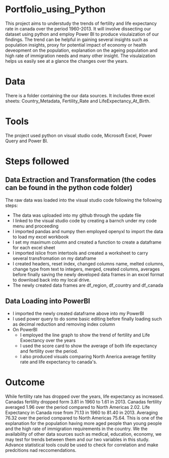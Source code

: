 # Portfolio_using_Python
This project aims to understudy the trends of fertility and life expectancy rate in canada over the period 1960-2013. It will involve dissecting our dataset using python and employ Power BI to produce visulaization of our findings. The trend can be helpful in gaining several insights such as population insights, proxy for potential impact of economy or health deveopment on the population, explanation on the ageing population and high rate of immigration needs and many other insight. The visulaization helps us easily see at a glance the changes over the years.

# Data
There is a folder containing the our data sources. It includes three excel sheets: Country_Metadata, Fertility_Rate and LifeExpectancy_At_Birth.

# Tools
The project used python on visual studio code, Microsoft Excel, Power Query and Power BI.

# Steps followed
## Data Extraction and Transformation (the codes can be found in the python code folder)
The raw data was loaded into the visual studio code following the following steps:
  - The data was uploaded into my github through the update file
  - I linked to the visual studio code by creating a barnch under my code menu and proceeding
  - I imported pandas and numpy then employed openyxl to import the data to load my excel workbook
  - I set my maximum column and created a function to create a dataframe for each excel sheet
  - I imported islice from intertools and created a worksheet to carry several transfromation on my dataframe
  - I created headers, reset index, changed columns name, melted columns, change type from text to integers, merged, created columns, averages before finally saving the newly developed data frames in an excel format to download back into my local drive.
  - The newly created data frames are df_region, df_country and df_canada
    
## Data Loading into PowerBI
  - I imported the newly created dataframe above into my PowerBI
  - I used power query to do some basic editing before finally loading such as decimal reduction and removing index column
  - On PowerBI
    - I employed the line graph to show the trend of fertility and Life Exoectancy over the years
    - I used the score card to show the average of both life expectancy and fertility over the period.
    - I also produced visuals comparing North Anerica average fertility rate and life expectancy to canada's.

# Outcome
While fertility rate has dropped over the years, life expectancy as increased. Canadas fertility dropped form 3.81 in 1960 to 1.61 in 2013. Canadas fertility averaged 1.96 over the period compared to North Americas 2.02. Life Expectancy in Canada rose from 71.13 in 1960 to 81.40 in 2013. Averaging 76.32 over the period compared to North Americas 75.64. This is one of the explanation for the population having more aged people than young people and the high rate of immigration requirements in the country. We the availability of other data sources such as medical, education, economy, we may test for trends between them and our two variables in this study. Advance statistical tools could be used to check for correlation and make predcitions nad reccomendations. 

